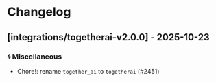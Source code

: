 # Changelog

## [integrations/togetherai-v2.0.0] - 2025-10-23

### 🌀 Miscellaneous

- Chore!: rename `together_ai` to `togetherai` (#2451)

<!-- generated by git-cliff -->
